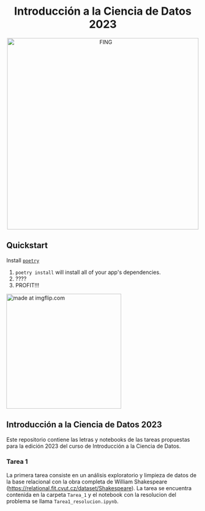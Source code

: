 <p align="center">
<h1 align="center"> Introducción a la Ciencia de Datos 2023 </h1>
</p>
<p align="center">
   <img src="https://www.fing.edu.uy/sites/default/files/inline-images/Logo_Fing%2BUdelar_horizontal_RGB.png" width="500" alt="FING">
</p>

## Quickstart

Install [`poetry`](https://python-poetry.org/docs/#osx--linux--bashonwindows-install-instructions)

1. `poetry install` will install all of your app's dependencies.
2. ????
3. PROFIT!!!

<img src="https://i.imgflip.com/5myrdu.jpg" width="300" title="made at imgflip.com"/>

## Introducción a la Ciencia de Datos 2023

Este repositorio contiene las letras y notebooks de las tareas propuestas para la edición 2023 del curso de Introducción a la Ciencia de Datos.

### Tarea 1

La primera tarea consiste en un análisis exploratorio y limpieza de datos de la base relacional con la obra completa de William Shakespeare (https://relational.fit.cvut.cz/dataset/Shakespeare). La tarea se encuentra contenida en la carpeta `Tarea_1` y el notebook con la resolucion del problema se llama `Tarea1_resolucion.ipynb`.

